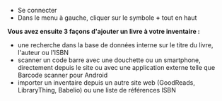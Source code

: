 <!-- LANG:FR, title="Comment ajouter un livre à mon inventaire"-->

* Se connecter
* Dans le menu à gauche, cliquer sur le symbole **+** tout en haut

**Vous avez ensuite 3 façons d'ajouter un livre à votre inventaire :**
* une recherche dans la base de données interne sur le titre du livre, l'auteur ou l'ISBN
* scanner un code barre avec une douchette ou un smartphone, directement depuis le site ou avec une application externe telle que Barcode scanner pour Android
* importer un inventaire depuis un autre site web (GoodReads, LibraryThing, Babelio) ou une liste de références ISBN